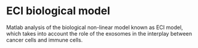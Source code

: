 # ECI biological model
 Matlab analysis of the biological non-linear model known as ECI model, which takes into account the role of the exosomes in the interplay between cancer cells and immune cells.

